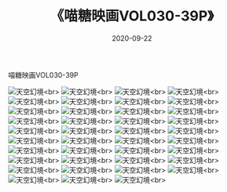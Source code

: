 ﻿---
layout: post
title: 《喵糖映画VOL030-39P》
date: 2020-09-22
img: http://photo.orgx.cf/性感/2020/喵糖映画VOL030-39P/000.jpg
tags: [美女,性感,泳衣]
---

喵糖映画VOL030-39P



![天空幻境](http://photo.orgx.cf/性感/2020/喵糖映画VOL030-39P/001.jpg''天空幻境'')<br>
![天空幻境](http://photo.orgx.cf/性感/2020/喵糖映画VOL030-39P/002.jpg''天空幻境'')<br>
![天空幻境](http://photo.orgx.cf/性感/2020/喵糖映画VOL030-39P/003.jpg''天空幻境'')<br>
![天空幻境](http://photo.orgx.cf/性感/2020/喵糖映画VOL030-39P/004.jpg''天空幻境'')<br>
![天空幻境](http://photo.orgx.cf/性感/2020/喵糖映画VOL030-39P/005.jpg''天空幻境'')<br>
![天空幻境](http://photo.orgx.cf/性感/2020/喵糖映画VOL030-39P/006.jpg''天空幻境'')<br>
![天空幻境](http://photo.orgx.cf/性感/2020/喵糖映画VOL030-39P/007.jpg''天空幻境'')<br>
![天空幻境](http://photo.orgx.cf/性感/2020/喵糖映画VOL030-39P/008.jpg''天空幻境'')<br>
![天空幻境](http://photo.orgx.cf/性感/2020/喵糖映画VOL030-39P/009.jpg''天空幻境'')<br>
![天空幻境](http://photo.orgx.cf/性感/2020/喵糖映画VOL030-39P/010.jpg''天空幻境'')<br>
![天空幻境](http://photo.orgx.cf/性感/2020/喵糖映画VOL030-39P/011.jpg''天空幻境'')<br>
![天空幻境](http://photo.orgx.cf/性感/2020/喵糖映画VOL030-39P/012.jpg''天空幻境'')<br>
![天空幻境](http://photo.orgx.cf/性感/2020/喵糖映画VOL030-39P/013.jpg''天空幻境'')<br>
![天空幻境](http://photo.orgx.cf/性感/2020/喵糖映画VOL030-39P/014.jpg''天空幻境'')<br>
![天空幻境](http://photo.orgx.cf/性感/2020/喵糖映画VOL030-39P/015.jpg''天空幻境'')<br>
![天空幻境](http://photo.orgx.cf/性感/2020/喵糖映画VOL030-39P/016.jpg''天空幻境'')<br>
![天空幻境](http://photo.orgx.cf/性感/2020/喵糖映画VOL030-39P/017.jpg''天空幻境'')<br>
![天空幻境](http://photo.orgx.cf/性感/2020/喵糖映画VOL030-39P/018.jpg''天空幻境'')<br>
![天空幻境](http://photo.orgx.cf/性感/2020/喵糖映画VOL030-39P/019.jpg''天空幻境'')<br>
![天空幻境](http://photo.orgx.cf/性感/2020/喵糖映画VOL030-39P/020.jpg''天空幻境'')<br>
![天空幻境](http://photo.orgx.cf/性感/2020/喵糖映画VOL030-39P/021.jpg''天空幻境'')<br>
![天空幻境](http://photo.orgx.cf/性感/2020/喵糖映画VOL030-39P/022.jpg''天空幻境'')<br>
![天空幻境](http://photo.orgx.cf/性感/2020/喵糖映画VOL030-39P/023.jpg''天空幻境'')<br>
![天空幻境](http://photo.orgx.cf/性感/2020/喵糖映画VOL030-39P/024.jpg''天空幻境'')<br>
![天空幻境](http://photo.orgx.cf/性感/2020/喵糖映画VOL030-39P/025.jpg''天空幻境'')<br>
![天空幻境](http://photo.orgx.cf/性感/2020/喵糖映画VOL030-39P/026.jpg''天空幻境'')<br>
![天空幻境](http://photo.orgx.cf/性感/2020/喵糖映画VOL030-39P/027.jpg''天空幻境'')<br>
![天空幻境](http://photo.orgx.cf/性感/2020/喵糖映画VOL030-39P/028.jpg''天空幻境'')<br>
![天空幻境](http://photo.orgx.cf/性感/2020/喵糖映画VOL030-39P/029.jpg''天空幻境'')<br>
![天空幻境](http://photo.orgx.cf/性感/2020/喵糖映画VOL030-39P/030.jpg''天空幻境'')<br>
![天空幻境](http://photo.orgx.cf/性感/2020/喵糖映画VOL030-39P/031.jpg''天空幻境'')<br>
![天空幻境](http://photo.orgx.cf/性感/2020/喵糖映画VOL030-39P/032.jpg''天空幻境'')<br>
![天空幻境](http://photo.orgx.cf/性感/2020/喵糖映画VOL030-39P/033.jpg''天空幻境'')<br>
![天空幻境](http://photo.orgx.cf/性感/2020/喵糖映画VOL030-39P/034.jpg''天空幻境'')<br>
![天空幻境](http://photo.orgx.cf/性感/2020/喵糖映画VOL030-39P/035.jpg''天空幻境'')<br>
![天空幻境](http://photo.orgx.cf/性感/2020/喵糖映画VOL030-39P/036.jpg''天空幻境'')<br>
![天空幻境](http://photo.orgx.cf/性感/2020/喵糖映画VOL030-39P/037.jpg''天空幻境'')<br>
![天空幻境](http://photo.orgx.cf/性感/2020/喵糖映画VOL030-39P/038.jpg''天空幻境'')<br>
![天空幻境](http://photo.orgx.cf/性感/2020/喵糖映画VOL030-39P/039.jpg''天空幻境'')<br>